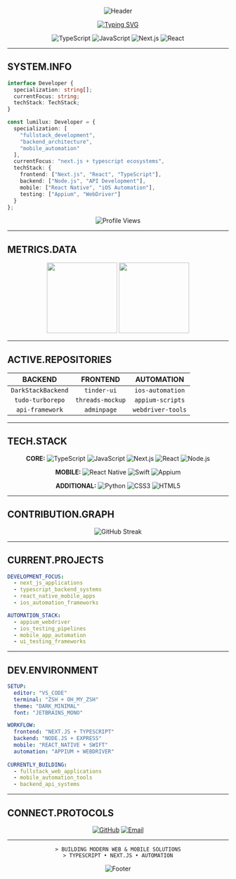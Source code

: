 <div align="center">

![Header](https://capsule-render.vercel.app/api?type=rect&color=0x1a1a1a&fontColor=ffffff&height=180&section=header&text=LUMILUX&fontSize=70&fontAlign=50&fontAlignY=50&desc=FULLSTACK%20%7C%20BACKEND%20%7C%20AUTOMATION&descAlign=50&descAlignY=70&descSize=16)

[![Typing SVG](https://readme-typing-svg.demolab.com?font=JetBrains+Mono&weight=600&size=20&duration=2000&pause=1000&color=ffffff&center=true&vCenter=true&width=500&height=50&lines=JAVASCRIPT+%2B+TYPESCRIPT;NEXT.JS+%2B+BACKEND+SYSTEMS;MOBILE+AUTOMATION+ENGINEER)](https://git.io/typing-svg)

![TypeScript](https://img.shields.io/badge/TYPESCRIPT-1a1a1a?style=flat-square&logo=typescript&logoColor=white)
![JavaScript](https://img.shields.io/badge/JAVASCRIPT-1a1a1a?style=flat-square&logo=javascript&logoColor=white)
![Next.js](https://img.shields.io/badge/NEXT.JS-1a1a1a?style=flat-square&logo=next.js&logoColor=white)
![React](https://img.shields.io/badge/REACT-1a1a1a?style=flat-square&logo=react&logoColor=white)

</div>

---

## SYSTEM.INFO

```typescript
interface Developer {
  specialization: string[];
  currentFocus: string;
  techStack: TechStack;
}

const lumilux: Developer = {
  specialization: [
    "fullstack_development",
    "backend_architecture", 
    "mobile_automation"
  ],
  currentFocus: "next.js + typescript ecosystems",
  techStack: {
    frontend: ["Next.js", "React", "TypeScript"],
    backend: ["Node.js", "API Development"],
    mobile: ["React Native", "iOS Automation"],
    testing: ["Appium", "WebDriver"]
  }
};
```

<div align="center">

![Profile Views](https://komarev.com/ghpvc/?username=Pimboto&color=1a1a1a&style=flat-square&label=VIEWS)

</div>

---

## METRICS.DATA

<div align="center">

<img height="160em" src="https://github-readme-stats.vercel.app/api?username=lumiluxmodel&show_icons=true&theme=dark&hide_border=true&bg_color=1a1a1a&title_color=ffffff&text_color=cccccc&icon_color=ffffff&border_radius=0"/>

<img height="160em" src="https://github-readme-stats.vercel.app/api/top-langs/?username=lumiluxmodel&layout=compact&theme=dark&hide_border=true&bg_color=1a1a1a&title_color=ffffff&text_color=cccccc&border_radius=0"/>

</div>

---

## ACTIVE.REPOSITORIES

<div align="center">

| **BACKEND** | **FRONTEND** | **AUTOMATION** |
|:---:|:---:|:---:|
| `DarkStackBackend` | `tinder-ui` | `ios-automation` |
| `tudo-turborepo` | `threads-mockup` | `appium-scripts` |
| `api-framework` | `adminpage` | `webdriver-tools` |

</div>

---

## TECH.STACK

<div align="center">

**CORE:**
![TypeScript](https://img.shields.io/badge/TS-1a1a1a?style=flat-square&logo=typescript&logoColor=white)
![JavaScript](https://img.shields.io/badge/JS-1a1a1a?style=flat-square&logo=javascript&logoColor=white)
![Next.js](https://img.shields.io/badge/NEXT-1a1a1a?style=flat-square&logo=next.js&logoColor=white)
![React](https://img.shields.io/badge/REACT-1a1a1a?style=flat-square&logo=react&logoColor=white)
![Node.js](https://img.shields.io/badge/NODE-1a1a1a?style=flat-square&logo=node.js&logoColor=white)

**MOBILE:**
![React Native](https://img.shields.io/badge/RN-1a1a1a?style=flat-square&logo=react&logoColor=white)
![Swift](https://img.shields.io/badge/SWIFT-1a1a1a?style=flat-square&logo=swift&logoColor=white)
![Appium](https://img.shields.io/badge/APPIUM-1a1a1a?style=flat-square&logo=appium&logoColor=white)

**ADDITIONAL:**
![Python](https://img.shields.io/badge/PYTHON-1a1a1a?style=flat-square&logo=python&logoColor=white)
![CSS3](https://img.shields.io/badge/CSS3-1a1a1a?style=flat-square&logo=css3&logoColor=white)
![HTML5](https://img.shields.io/badge/HTML5-1a1a1a?style=flat-square&logo=html5&logoColor=white)

</div>

---

## CONTRIBUTION.GRAPH

<div align="center">

![GitHub Streak](https://github-readme-streak-stats.herokuapp.com/?user=Pimboto&theme=dark&hide_border=true&background=1a1a1a&stroke=666666&ring=ffffff&fire=ffffff&currStreakLabel=ffffff&border_radius=0)

</div>

---

## CURRENT.PROJECTS

```yaml
DEVELOPMENT_FOCUS:
  - next_js_applications
  - typescript_backend_systems
  - react_native_mobile_apps
  - ios_automation_frameworks

AUTOMATION_STACK:
  - appium_webdriver
  - ios_testing_pipelines
  - mobile_app_automation
  - ui_testing_frameworks
```

---

## DEV.ENVIRONMENT

```yaml
SETUP:
  editor: "VS_CODE"
  terminal: "ZSH + OH_MY_ZSH"
  theme: "DARK_MINIMAL"
  font: "JETBRAINS_MONO"

WORKFLOW:
  frontend: "NEXT.JS + TYPESCRIPT"
  backend: "NODE.JS + EXPRESS"
  mobile: "REACT_NATIVE + SWIFT"
  automation: "APPIUM + WEBDRIVER"
  
CURRENTLY_BUILDING:
  - fullstack_web_applications
  - mobile_automation_tools
  - backend_api_systems
```

---

## CONNECT.PROTOCOLS

<div align="center">

[![GitHub](https://img.shields.io/badge/GITHUB-1a1a1a?style=flat-square&logo=github&logoColor=white)](https://github.com/Pimboto)
[![Email](https://img.shields.io/badge/EMAIL-1a1a1a?style=flat-square&logo=gmail&logoColor=white)](mailto:contact@example.com)

</div>

---

<div align="center">

```
> BUILDING MODERN WEB & MOBILE SOLUTIONS
> TYPESCRIPT • NEXT.JS • AUTOMATION
```

![Footer](https://capsule-render.vercel.app/api?type=rect&color=0x1a1a1a&height=80&section=footer)

</div>
